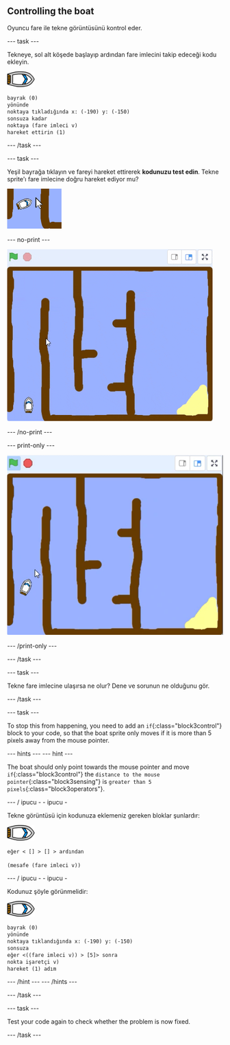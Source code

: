 ## Controlling the boat

Oyuncu fare ile tekne görüntüsünü kontrol eder.

\--- task \---

Tekneye, sol alt köşede başlayıp ardından fare imlecini takip edeceği kodu ekleyin.

![boat-sprite](images/boat_resize.png)

```blocks3
bayrak (0)
yönünde
noktaya tıkladığında x: (-190) y: (-150)
sonsuza kadar
noktaya (fare imleci v)
hareket ettirin (1)
```

\--- /task \---

\--- task \---

Yeşil bayrağa tıklayın ve fareyi hareket ettirerek **kodunuzu test edin**. Tekne sprite'ı fare imlecine doğru hareket ediyor mu?

![ekran görüntüsü](images/boat-mouse.png)

\--- no-print \---

![ekran görüntüsü](images/boat-pointer-test-anim.gif)

\--- /no-print \---

\--- print-only \---

![ekran görüntüsü](images/boat-pointer-test-anim.png)

\--- /print-only \---

\--- /task \---

\--- task \---

Tekne fare imlecine ulaşırsa ne olur? Dene ve sorunun ne olduğunu gör.

\--- /task \---

\--- task \---

To stop this from happening, you need to add an `if`{:class="block3control"} block to your code, so that the boat sprite only moves if it is more than 5 pixels away from the mouse pointer.

\--- hints \--- \--- hint \---

The boat should only point towards the mouse pointer and move `if`{:class="block3control"} the `distance to the mouse pointer`{:class="block3sensing"} is `greater than 5 pixels`{:class="block3operators"}.

\--- / ipucu - - ipucu -

Tekne görüntüsü için kodunuza eklemeniz gereken bloklar şunlardır:

![tekne-görüntüsü](images/boat_resize.png)

```blocks3
eğer < [] > [] > ardından

(mesafe (fare imleci v))
```

\--- / ipucu - - ipucu -

Kodunuz şöyle görünmelidir:

![tekne-görüntüsü](images/boat_resize.png)

```blocks3
bayrak (0)
yönünde
noktaya tıklandığında x: (-190) y: (-150)
sonsuza
eğer <((fare imleci v)) > [5]> sonra
nokta işaretçi v)
hareket (1) adım
```

\--- /hint \--- \--- /hints \---

\--- /task \---

\--- task \---

Test your code again to check whether the problem is now fixed.

\--- /task \---
